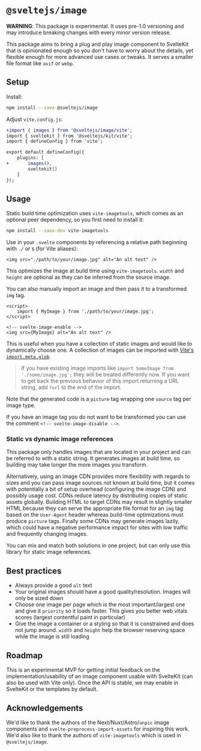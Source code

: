 # `@sveltejs/image`

**WARNING**: This package is experimental. It uses pre-1.0 versioning and may introduce breaking changes with every minor version release.

This package aims to bring a plug and play image component to SvelteKit that is opinionated enough so you don't have to worry about the details, yet flexible enough for more advanced use cases or tweaks. It serves a smaller file format like `avif` or `webp`.

## Setup

Install:

```bash
npm install --save @sveltejs/image
```

Adjust `vite.config.js`:

```diff
+import { images } from '@sveltejs/image/vite';
import { sveltekit } from '@sveltejs/kit/vite';
import { defineConfig } from 'vite';

export default defineConfig({
	plugins: [
+		images(),
		sveltekit()
	]
});
```

## Usage

Static build time optimization uses `vite-imagetools`, which comes as an optional peer dependency, so you first need to install it:

```bash
npm install --save-dev vite-imagetools
```

Use in your `.svelte` components by referencing a relative path beginning with `./` or `$` (for Vite aliases):

```svelte
<img src="./path/to/your/image.jpg" alt="An alt text" />
```

This optimizes the image at build time using `vite-imagetools`. `width` and `height` are optional as they can be inferred from the source image.

You can also manually import an image and then pass it to a transformed `img` tag.

```svelte
<script>
	import { MyImage } from './path/to/your/image.jpg';
</script>

<!-- svelte-image-enable -->
<img src={MyImage} alt="An alt text" />
```

This is useful when you have a collection of static images and would like to dynamically choose one. A collection of images can be imported with [Vite's `import.meta.glob`](https://vitejs.dev/guide/features.html#glob-import).

> If you have existing image imports like `import SomeImage from './some/image.jpg';` they will be treated differently now. If you want to get back the previous behavior of this import returning a URL string, add `?url` to the end of the import.

Note that the generated code is a `picture` tag wrapping one `source` tag per image type.

If you have an image tag you do not want to be transformed you can use the comment `<!-- svelte-image-disable -->`.

### Static vs dynamic image references

This package only handles images that are located in your project and can be referred to with a static string. It generates images at build time, so building may take longer the more images you transform.

Alternatively, using an image CDN provides more flexibility with regards to sizes and you can pass image sources not known at build time, but it comes with potentially a bit of setup overhead (configuring the image CDN) and possibly usage cost. CDNs reduce latency by distributing copies of static assets globally. Building HTML to target CDNs may result in slightly smaller HTML because they can serve the appropriate file format for an `img` tag based on the `User-Agent` header whereas build-time optimizations must produce `picture` tags. Finally some CDNs may generate images lazily, which could have a negative performance impact for sites with low traffic and frequently changing images.

You can mix and match both solutions in one project, but can only use this library for static image references.

## Best practices

- Always provide a good `alt` text
- Your original images should have a good quality/resolution. Images will only be sized down
- Choose one image per page which is the most important/largest one and give it `priority` so it loads faster. This gives you better web vitals scores (largest contentful paint in particular)
- Give the image a container or a styling so that it is constrained and does not jump around. `width` and `height` help the browser reserving space while the image is still loading

## Roadmap

This is an experimental MVP for getting initial feedback on the implementation/usability of an image component usable with SvelteKit (can also be used with Vite only). Once the API is stable, we may enable in SvelteKit or the templates by default.

## Acknowledgements

We'd like to thank the authors of the Next/Nuxt/Astro/`unpic` image components and `svelte-preprocess-import-assets` for inspiring this work. We'd also like to thank the authors of `vite-imagetools` which is used in `@sveltejs/image`.
